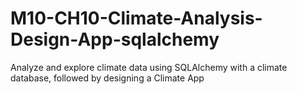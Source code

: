 # M10-CH10-Climate-Analysis-Design-App-sqlalchemy
Analyze and explore climate data using SQLAlchemy with a climate database, followed by designing a Climate App
